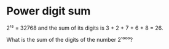 # Power digit sum

2¹⁵ = 32768 and the sum of its digits is 3 + 2 + 7 + 6 + 8 = 26.

What is the sum of the digits of the number 2¹⁰⁰⁰?

